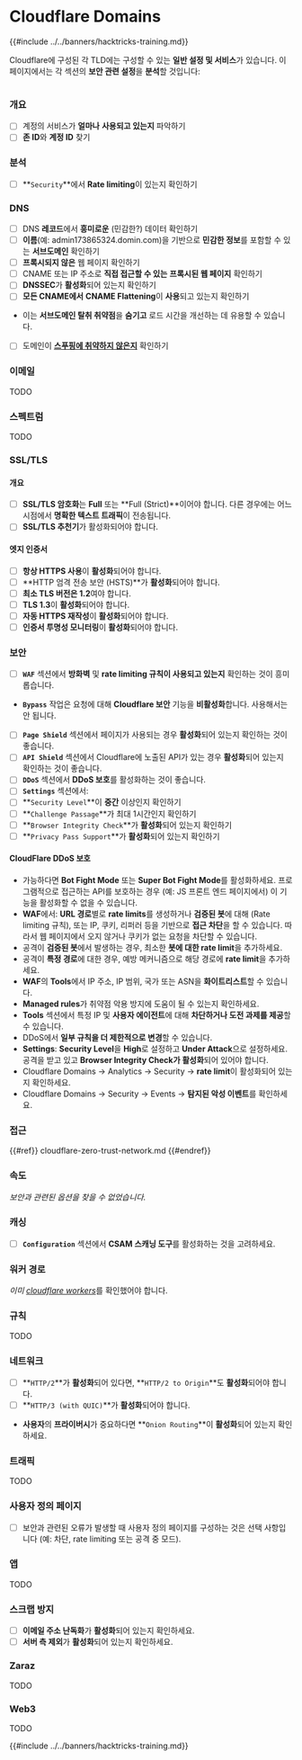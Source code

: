# Cloudflare Domains

{{#include ../../banners/hacktricks-training.md}}

Cloudflare에 구성된 각 TLD에는 구성할 수 있는 **일반 설정 및 서비스**가 있습니다. 이 페이지에서는 각 섹션의 **보안 관련 설정**을 **분석**할 것입니다:

<figure><img src="../../images/image (101).png" alt=""><figcaption></figcaption></figure>

### 개요

- [ ] 계정의 서비스가 **얼마나** **사용되고 있는지** 파악하기
- [ ] **존 ID**와 **계정 ID** 찾기

### 분석

- [ ] **`Security`**에서 **Rate limiting**이 있는지 확인하기

### DNS

- [ ] DNS **레코드**에서 **흥미로운** (민감한?) 데이터 확인하기
- [ ] **이름**(예: admin173865324.domin.com)을 기반으로 **민감한 정보**를 포함할 수 있는 **서브도메인** 확인하기
- [ ] **프록시되지 않은** 웹 페이지 확인하기
- [ ] CNAME 또는 IP 주소로 **직접 접근할 수 있는** **프록시된 웹 페이지** 확인하기
- [ ] **DNSSEC**가 **활성화**되어 있는지 확인하기
- [ ] **모든 CNAME에서** **CNAME Flattening**이 **사용**되고 있는지 확인하기
- 이는 **서브도메인 탈취 취약점**을 **숨기고** 로드 시간을 개선하는 데 유용할 수 있습니다.
- [ ] 도메인이 [**스푸핑에 취약하지 않은지**](https://book.hacktricks.xyz/network-services-pentesting/pentesting-smtp#mail-spoofing) 확인하기

### **이메일**

TODO

### 스펙트럼

TODO

### SSL/TLS

#### **개요**

- [ ] **SSL/TLS 암호화**는 **Full** 또는 **Full (Strict)**이어야 합니다. 다른 경우에는 어느 시점에서 **명확한 텍스트 트래픽**이 전송됩니다.
- [ ] **SSL/TLS 추천기**가 활성화되어야 합니다.

#### 엣지 인증서

- [ ] **항상 HTTPS 사용**이 **활성화**되어야 합니다.
- [ ] **HTTP 엄격 전송 보안 (HSTS)**가 **활성화**되어야 합니다.
- [ ] **최소 TLS 버전은 1.2**여야 합니다.
- [ ] **TLS 1.3**이 **활성화**되어야 합니다.
- [ ] **자동 HTTPS 재작성**이 **활성화**되어야 합니다.
- [ ] **인증서 투명성 모니터링**이 **활성화**되어야 합니다.

### **보안**

- [ ] **`WAF`** 섹션에서 **방화벽** 및 **rate limiting 규칙이 사용되고 있는지** 확인하는 것이 흥미롭습니다.
- **`Bypass`** 작업은 요청에 대해 **Cloudflare 보안** 기능을 **비활성화**합니다. 사용해서는 안 됩니다.
- [ ] **`Page Shield`** 섹션에서 페이지가 사용되는 경우 **활성화**되어 있는지 확인하는 것이 좋습니다.
- [ ] **`API Shield`** 섹션에서 Cloudflare에 노출된 API가 있는 경우 **활성화**되어 있는지 확인하는 것이 좋습니다.
- [ ] **`DDoS`** 섹션에서 **DDoS 보호**를 활성화하는 것이 좋습니다.
- [ ] **`Settings`** 섹션에서:
- [ ] **`Security Level`**이 **중간** 이상인지 확인하기
- [ ] **`Challenge Passage`**가 최대 1시간인지 확인하기
- [ ] **`Browser Integrity Check`**가 **활성화**되어 있는지 확인하기
- [ ] **`Privacy Pass Support`**가 **활성화**되어 있는지 확인하기

#### **CloudFlare DDoS 보호**

- 가능하다면 **Bot Fight Mode** 또는 **Super Bot Fight Mode**를 활성화하세요. 프로그램적으로 접근하는 API를 보호하는 경우 (예: JS 프론트 엔드 페이지에서) 이 기능을 활성화할 수 없을 수 있습니다.
- **WAF**에서: **URL 경로**별로 **rate limits**를 생성하거나 **검증된 봇**에 대해 (Rate limiting 규칙), 또는 IP, 쿠키, 리퍼러 등을 기반으로 **접근 차단**을 할 수 있습니다. 따라서 웹 페이지에서 오지 않거나 쿠키가 없는 요청을 차단할 수 있습니다.
- 공격이 **검증된 봇**에서 발생하는 경우, 최소한 **봇에 대한 rate limit**을 추가하세요.
- 공격이 **특정 경로**에 대한 경우, 예방 메커니즘으로 해당 경로에 **rate limit**을 추가하세요.
- **WAF**의 **Tools**에서 IP 주소, IP 범위, 국가 또는 ASN을 **화이트리스트**할 수 있습니다.
- **Managed rules**가 취약점 악용 방지에 도움이 될 수 있는지 확인하세요.
- **Tools** 섹션에서 특정 IP 및 **사용자 에이전트**에 대해 **차단하거나 도전 과제를 제공**할 수 있습니다.
- DDoS에서 **일부 규칙을 더 제한적으로 변경**할 수 있습니다.
- **Settings**: **Security Level**을 **High**로 설정하고 **Under Attack**으로 설정하세요. 공격을 받고 있고 **Browser Integrity Check가 활성화**되어 있어야 합니다.
- Cloudflare Domains -> Analytics -> Security -> **rate limit**이 활성화되어 있는지 확인하세요.
- Cloudflare Domains -> Security -> Events -> **탐지된 악성 이벤트**를 확인하세요.

### 접근

{{#ref}}
cloudflare-zero-trust-network.md
{{#endref}}

### 속도

_보안과 관련된 옵션을 찾을 수 없었습니다._

### 캐싱

- [ ] **`Configuration`** 섹션에서 **CSAM 스캐닝 도구**를 활성화하는 것을 고려하세요.

### **워커 경로**

_이미_ [_cloudflare workers_](./#workers)를 확인했어야 합니다.

### 규칙

TODO

### 네트워크

- [ ] **`HTTP/2`**가 **활성화**되어 있다면, **`HTTP/2 to Origin`**도 **활성화**되어야 합니다.
- [ ] **`HTTP/3 (with QUIC)`**가 **활성화**되어야 합니다.
- **사용자**의 **프라이버시**가 중요하다면 **`Onion Routing`**이 **활성화**되어 있는지 확인하세요.

### **트래픽**

TODO

### 사용자 정의 페이지

- [ ] 보안과 관련된 오류가 발생할 때 사용자 정의 페이지를 구성하는 것은 선택 사항입니다 (예: 차단, rate limiting 또는 공격 중 모드).

### 앱

TODO

### 스크랩 방지

- [ ] **이메일 주소 난독화**가 **활성화**되어 있는지 확인하세요.
- [ ] **서버 측 제외**가 **활성화**되어 있는지 확인하세요.

### **Zaraz**

TODO

### **Web3**

TODO

{{#include ../../banners/hacktricks-training.md}}
